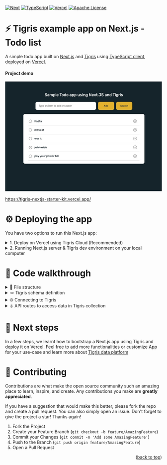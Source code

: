 <a name="readme-top"></a>

[![Next][Next.js]][Next-url]
[![TypeScript][TypeScript]][TypeScript-url]
[![Vercel][Vercel]][Vercel-url]
[![Apache License][license-shield]][license-url]

# ⚡ ️Tigris example app on Next.js - Todo list

A simple todo app built on [Next.js][Next-url] and [Tigris](https://docs.tigrisdata.com/) 
using [TypeScript client](https://docs.tigrisdata.com/typescript/), deployed on [Vercel][Vercel-url].

#### Project demo

<a href="https://tigris-nextjs-starter-kit.vercel.app/">
    <img src="public/readme/todo_app_screenshot.jpg" alt="Todo web app">
</a>

https://tigris-nextjs-starter-kit.vercel.app/

# ⚙️ Deploying the app

You have two options to run this Next.js app:
<details>
<summary>1. Deploy on Vercel using Tigris Cloud (Recommended)</summary>

## 📖 Vercel & Tigris Cloud (Recommended)

### Prerequisites

1. A GitHub account. [Sign up here for a free account](https://github.com) if you don't have one.
2. A Vercel account for deploying app. [Sign up here for a free account][Vercel-url] if you don't have one.
3. A Tigris account. [Sign up here for a free account](https://www.tigrisdata.com/beta#signup-form) if you don't have one.

### Instructions
1. [Tigris integration](https://vercel.com/integrations/tigris) with Vercel will automatically fetch 
access keys to populate [Environment Variables](.env.example) when deploying app. Now just hit "Deploy"
and follow instructions to fork this repo and deploy app to your Vercel account

[![Deploy with Vercel](https://vercel.com/button)](https://vercel.com/new/clone?repository-url=https%3A%2F%2Fgithub.com%2Ftigrisdata%2Ftigris-vercel-starter&project-name=todo-list-app-tigris&repo-name=todo-list-webapp-tigris&demo-title=My%20To-do%20list%20webapp&demo-description=A%20To-do%20list%20webapp%20using%20NextJS%20and%20Tigris&integration-ids=oac_Orjx197uMuJobdSaEpVv2Zn8)

:tada: All done. You should be able to use app on the URL provided by Vercel. Feel free to play around
or do a [code walkthrough](#code-walkthrough) next :tada:
</details>

<details>
<summary>2. Running Next.js server & Tigris dev environment on your local computer</summary>

## 📖 Running Next.js server & Tigris locally

### Prerequisites

1. Tigris installed on your dev computer
   1. For **macOS**: `brew install tigrisdata/tigris/tigris-cli`
   2. Other operating systems: [See installation instructions here](https://docs.tigrisdata.com/cli/installation)
2. Node.js version 16+

### Instructions

1. Clone this repo on your computer
```shell
git clone https://github.com/tigrisdata/tigris-vercel-starter
```
2. Install dependencies
```shell
cd tigris-vercel-starter
npm install
```
3. Run the Next.js server
```shell
npm run dev
```
>Note: This step will also initialize Tigris database and collection for app.

:tada: All done. You should be able to use app on `localhost:3000` in browser. Feel free to play 
around or do a [code walk-through](#code-walkthrough) next :tada:
</details>

# 👀 Code walkthrough

<details>
<summary> 📂 File structure</summary>

```text
├── package.json
├── lib
│   ├── tigris.ts
├── models
│   └── tigris
│       └── todoStarterApp
│           └── todoItems.ts
└── pages
    ├── index.tsx
    └── api
        ├── item
        │   ├── [id].ts
        └── items
            ├── index.ts
            └── search.ts
```
</details>

<details>
<summary> 🪢 Tigris schema definition</summary>

[models/tigris/todoStarterApp/todoItems.ts](models/tigris/todoStarterApp/todoItems.ts) - The to-do list app 
has a single collection `todoItems` that stores the to-do items in `todoStarterApp` database. The
Database and Collection get automatically provisioned by the [setup script](scripts/setup.ts).
    
This is an inspiration from Next.js based file system router. Create a folder or drop a schema file 
inside database folder under `models/tigris/`, and you're able to instantly create Databases and 
Collections in Tigris for your application.
</details>

<details>
<summary> 🌐 Connecting to Tigris</summary>

[lib/tigris.ts](lib/tigris.ts) - Loads the environment variables you specified previously in creating a Vercel project
section and uses them to configure the Tigris client.
</details>

<details>
<summary> ❇️ API routes to access data in Tigris collection</summary>

All the Next.js API routes are defined under `pages/api/`. We have three files exposing endpoints: 

#### [`pages/api/items/index.ts`](pages/api/items/index.ts)

- `GET /api/items` to get an array of to-do items as Array<TodoItem>
- `POST /api/items` to add an item to the list

#### [`/pages/api/items/search.ts`](/pages/api/items/search.ts)

- `GET /api/items/search?q=query` to find and return items matching the given query

#### [`pages/api/item/[id].ts`](pages/api/item/[id].ts)

- `GET /api/item/{id}` to fetch an item
- `PUT /api/item/{id}` to update the given item
- `DELETE /api/item/[id]` to delete an item

</details>

# 🚀 Next steps

In a few steps, we learnt how to bootstrap a Next.js app using Tigris and deploy it on Vercel. Feel
free to add more functionalities or customize App for your use-case and learn more about 
[Tigris data platform](https://docs.tigrisdata.com/overview/) 

# 🤝 Contributing

Contributions are what make the open source community such an amazing place to learn, inspire, and create.
Any contributions you make are **greatly appreciated**.

If you have a suggestion that would make this better, please fork the repo and create a pull request. 
You can also simply open an issue. Don't forget to give the project a star! 
Thanks again!

1. Fork the Project
2. Create your Feature Branch (`git checkout -b feature/AmazingFeature`)
3. Commit your Changes (`git commit -m 'Add some AmazingFeature'`)
4. Push to the Branch (`git push origin feature/AmazingFeature`)
5. Open a Pull Request

<p align="right">(<a href="#readme-top">back to top</a>)</p>


<!-- MARKDOWN LINKS & IMAGES -->
[TypeScript]: https://img.shields.io/badge/TypeScript-007ACC?style=for-the-badge&logo=typescript&logoColor=white
[TypeScript-url]: https://www.typescriptlang.org/
[Vercel]: https://img.shields.io/badge/vercel-F22F46?style=for-the-badge&logo=vercel&logoColor=white
[Vercel-url]: https://vercel.com/
[Next.js]: https://img.shields.io/badge/next.js-000000?style=for-the-badge&logo=nextdotjs&logoColor=white
[Next-url]: https://nextjs.org/
[license-shield]: https://img.shields.io/github/license/tigrisdata/tigris-vercel-starter.svg?style=for-the-badge
[license-url]: LICENSE

